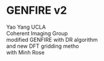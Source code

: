 # GENFIRE v2
Yao Yang UCLA  
Coherent Imaging Group  
modified GENFIRE with DR algorithm   
and new DFT gridding metho   
with Minh Rose  
